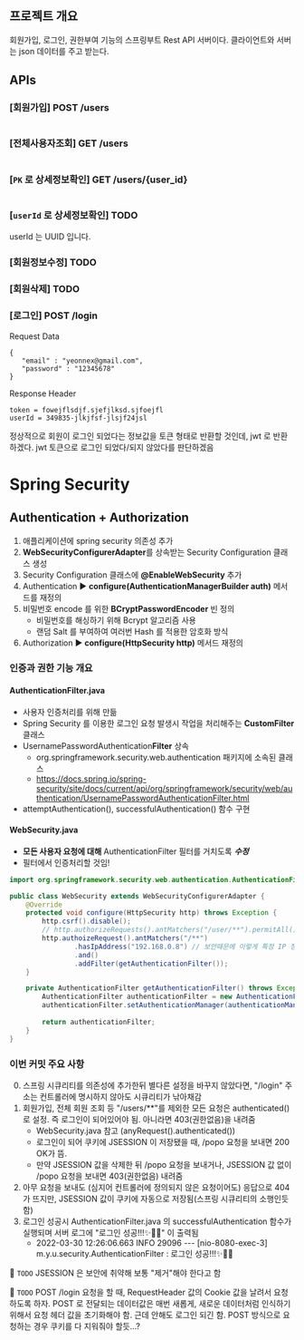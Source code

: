 ## 프로젝트 개요
회원가입, 로그인, 권한부여 기능의 스프링부트 Rest API 서버이다.
클라이언트와 서버는 json 데이터를 주고 받는다.

## APIs
### [회원가입] POST /users
```java

```
### [전체사용자조회] GET /users
```java

```
### [`PK` 로 상세정보확인] GET /users/{user_id}
```java

```
### [`userId` 로 상세정보확인] TODO
userId 는 UUID 입니다.
### [회원정보수정] TODO
### [회원삭제] TODO
### [로그인] POST /login
Request Data
```text
{
   "email" : "yeonnex@gmail.com",
   "password" : "12345678"
}
```
Response Header
```text
token = fowejflsdjf.sjefjlksd.sjfoejfl
userId = 349835-jlkjfsf-jlsjf24jsl
```
정상적으로 회원이 로그인 되었다는 정보값을 토큰 형태로
반환할 것인데, jwt 로 반환하겠다.
jwt 토큰으로 로그인 되었다/되지 않았다를 판단하겠음

# Spring Security
## Authentication + Authorization
1. 애플리케이션에 spring security 의존성 추가
2. **WebSecurityConfigurerAdapter**를 상속받는 Security Configuration 클래스 생성
3. Security Configuration 클래스에 **@EnableWebSecurity** 추가
4. Authentication ▶ **configure(AuthenticationManagerBuilder auth)** 메서드를 재정의
5. 비밀번호 encode 를 위한 **BCryptPasswordEncoder** 빈 정의
   - 비밀번호를 해싱하기 위해 Bcrypt 알고리즘 사용
   - 랜덤 Salt 를 부여하여 여러번 Hash 를 적용한 암호화 방식
6. Authorization ▶ **configure(HttpSecurity http)** 메서드 재정의

### 인증과 권한 기능 개요

#### AuthenticationFilter.java
- 사용자 인증처리를 위해 만듦
- Spring Security 를 이용한 로그인 요청 발생시 작업을 처리해주는
  **CustomFilter** 클래스
- UsernamePasswordAuthentication**Filter** 상속
  - org.springframework.security.web.authentication 패키지에 소속된 클래스
  - https://docs.spring.io/spring-security/site/docs/current/api/org/springframework/security/web/authentication/UsernamePasswordAuthenticationFilter.html
- attemptAuthentication(), successfulAuthentication() 함수 구현


#### WebSecurity.java
- **모든 사용자 요청에 대해** AuthenticationFilter 필터를 거치도록 **_수정_**
- 필터에서 인증처리할 것임!
```java
import org.springframework.security.web.authentication.AuthenticationFilter;

public class WebSecurity extends WebSecurityConfigurerAdapter {
    @Override
    protected void configure(HttpSecurity http) throws Exception {
        http.csrf().disable();
        // http.authorizeRequests().antMatchers("/user/**").permitAll();
        http.authoizeRequest().antMatchers("/**")
                .hasIpAddress("192.168.0.8") // 보안때문에 이렇게 특정 IP 정해준다하는데, 왜 이렇게 하는지 모르겠음. 공부 필요!
                .and()
                .addFilter(getAuthenticationFilter());
    }

    private AuthenticationFilter getAuthenticationFilter() throws Exception {
        AuthenticationFilter authenticationFilter = new AuthenticationFilter();
        authenticationFilter.setAuthenticationManager(authenticationManager());
        
        return authenticationFilter;
    }
}

```

### 이번 커밋 주요 사항
0. 스프링 시큐리티를 의존성에 추가한뒤 별다른 설정을 바꾸지 않았다면, "/login" 주소는 컨트롤러에 명시하지 않아도 시큐리티가 낚아채감
1. 회원가입, 전체 회원 조회 등 "/users/**"를 제외한 모든 요청은 authenticated() 로 설정. 즉 로그인이 되어있어야 됨. 아니라면 403(권한없음)을 내려줌
   - WebSecurity.java 참고 (anyRequest().authenticated())
   - 로그인이 되어 쿠키에 JSESSION 이 저장됐을 때, /popo 요청을 보내면 200 OK가 뜸.
   - 만약 JSESSION 값을 삭제한 뒤 /popo 요청을 보내거나, JSESSION 값 없이 /popo 요청을 보내면 403(권한없음) 내려줌
2. 아무 요청을 보내도 (심지어 컨트롤러에 정의되지 않은 요청이어도) 응답으로 404가 뜨지만, JSESSION 값이 쿠키에 자동으로 저장됨(스프링 시큐리티의 소행인듯함)
3. 로그인 성공시 AuthenticationFilter.java 의 successfulAuthentication 함수가 실행되며 서버 로그에 "로그인 성공!!!✨🎊🎉" 이 출력됨
   - 2022-03-30 12:26:06.663  INFO 29096 --- [nio-8080-exec-3] m.y.u.security.AuthenticationFilter      : 로그인 성공!!!✨🎊🎉
   
📌 `TODO` JSESSION 은 보안에 취약해 보통 "제거"해야 한다고 함

📌 `TODO` POST /login 요청을 할 때, RequestHeader 값의 Cookie 값을 날려서 요청하도록 하자. POST 로 전달되는 데이터값은 매번 새롭게, 새로운
   데이터처럼 인식하기 위해서 요청 헤더 값을 초기화해야 함. 근데 안해도 로그인 되긴 함.
   POST 방식으로 요청하는 경우 쿠키를 다 지워줘야 할듯...?